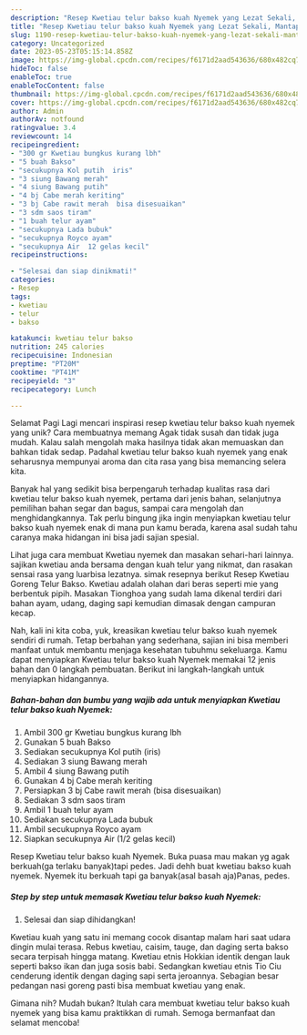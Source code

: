 ```yaml
---
description: "Resep Kwetiau telur bakso kuah Nyemek yang Lezat Sekali, Mantap"
title: "Resep Kwetiau telur bakso kuah Nyemek yang Lezat Sekali, Mantap"
slug: 1190-resep-kwetiau-telur-bakso-kuah-nyemek-yang-lezat-sekali-mantap
category: Uncategorized
date: 2023-05-23T05:15:14.858Z
image: https://img-global.cpcdn.com/recipes/f6171d2aad543636/680x482cq70/kwetiau-telur-bakso-kuah-nyemek-foto-resep-utama.jpg
hideToc: false
enableToc: true
enableTocContent: false
thumbnail: https://img-global.cpcdn.com/recipes/f6171d2aad543636/680x482cq70/kwetiau-telur-bakso-kuah-nyemek-foto-resep-utama.jpg
cover: https://img-global.cpcdn.com/recipes/f6171d2aad543636/680x482cq70/kwetiau-telur-bakso-kuah-nyemek-foto-resep-utama.jpg
author: Admin
authorAv: notfound
ratingvalue: 3.4
reviewcount: 14
recipeingredient:
- "300 gr Kwetiau bungkus kurang lbh"
- "5 buah Bakso"
- "secukupnya Kol putih  iris"
- "3 siung Bawang merah"
- "4 siung Bawang putih"
- "4 bj Cabe merah keriting"
- "3 bj Cabe rawit merah  bisa disesuaikan"
- "3 sdm saos tiram"
- "1 buah telur ayam"
- "secukupnya Lada bubuk"
- "secukupnya Royco ayam"
- "secukupnya Air  12 gelas kecil"
recipeinstructions:

- "Selesai dan siap dinikmati!"
categories:
- Resep
tags:
- kwetiau
- telur
- bakso

katakunci: kwetiau telur bakso 
nutrition: 245 calories
recipecuisine: Indonesian
preptime: "PT20M"
cooktime: "PT41M"
recipeyield: "3"
recipecategory: Lunch

---
```



Selamat Pagi Lagi mencari inspirasi resep kwetiau telur bakso kuah nyemek yang unik? Cara membuatnya memang Agak tidak susah dan tidak juga mudah. Kalau salah mengolah maka hasilnya tidak akan memuaskan dan bahkan tidak sedap. Padahal kwetiau telur bakso kuah nyemek yang enak seharusnya mempunyai aroma dan cita rasa yang bisa memancing selera kita.


Banyak hal yang sedikit bisa berpengaruh terhadap kualitas rasa dari kwetiau telur bakso kuah nyemek, pertama dari jenis bahan, selanjutnya pemilihan bahan segar dan bagus, sampai cara mengolah dan menghidangkannya. Tak perlu bingung jika ingin menyiapkan kwetiau telur bakso kuah nyemek enak di mana pun kamu berada, karena asal sudah tahu caranya maka hidangan ini bisa jadi sajian spesial.

Lihat juga cara membuat Kwetiau nyemek dan masakan sehari-hari lainnya. sajikan kwetiau anda bersama dengan kuah telur yang nikmat, dan rasakan sensai rasa yang luarbisa lezatnya. simak resepnya berikut Resep Kwetiau Goreng Telur Bakso. Kwetiau adalah olahan dari beras seperti mie yang berbentuk pipih. Masakan Tionghoa yang sudah lama dikenal terdiri dari bahan ayam, udang, daging sapi kemudian dimasak dengan campuran kecap.


Nah, kali ini kita coba, yuk, kreasikan kwetiau telur bakso kuah nyemek sendiri di rumah. Tetap berbahan yang sederhana, sajian ini bisa memberi manfaat untuk membantu menjaga kesehatan tubuhmu sekeluarga. Kamu dapat menyiapkan Kwetiau telur bakso kuah Nyemek memakai 12 jenis bahan dan 0 langkah pembuatan. Berikut ini langkah-langkah untuk menyiapkan hidangannya.

<!--inarticleads1-->

##### Bahan-bahan dan bumbu yang wajib ada untuk menyiapkan Kwetiau telur bakso kuah Nyemek:

1. Ambil 300 gr Kwetiau bungkus kurang lbh
1. Gunakan 5 buah Bakso
1. Sediakan secukupnya Kol putih  (iris)
1. Sediakan 3 siung Bawang merah
1. Ambil 4 siung Bawang putih
1. Gunakan 4 bj Cabe merah keriting
1. Persiapkan 3 bj Cabe rawit merah  (bisa disesuaikan)
1. Sediakan 3 sdm saos tiram
1. Ambil 1 buah telur ayam
1. Sediakan secukupnya Lada bubuk
1. Ambil secukupnya Royco ayam
1. Siapkan secukupnya Air  (1/2 gelas kecil)


Resep Kwetiau telur bakso kuah Nyemek. Buka puasa mau makan yg agak berkuah(ga terlaku banyak)tapi pedes. Jadi dehh buat kwetiau bakso kuah nyemek. Nyemek itu berkuah tapi ga banyak(asal basah aja)Panas, pedes. 

<!--inarticleads2-->

##### Step by step untuk memasak Kwetiau telur bakso kuah Nyemek:


1. Selesai dan siap dihidangkan!

Kwetiau kuah yang satu ini memang cocok disantap malam hari saat udara dingin mulai terasa. Rebus kwetiau, caisim, tauge, dan daging serta bakso secara terpisah hingga matang. Kwetiau etnis Hokkian identik dengan lauk seperti bakso ikan dan juga sosis babi. Sedangkan kwetiau etnis Tio Ciu cenderung identik dengan daging sapi serta jeroannya. Sebagian besar pedangan nasi goreng pasti bisa membuat kwetiau yang enak. 

Gimana nih? Mudah bukan? Itulah cara membuat kwetiau telur bakso kuah nyemek yang bisa kamu praktikkan di rumah. Semoga bermanfaat dan selamat mencoba!
